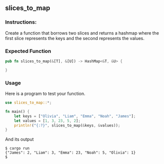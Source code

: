 ## slices_to_map

### Instructions:

Create a function that borrows two slices and returns a hashmap where the first slice represents the keys and the second represents the values.

### Expected Function

```rust
pub fn slices_to_map(&[T], &[U]) -> HashMap<&T, &U> {

}
```

### Usage

Here is a program to test your function.

```rust
use slices_to_map::*;

fn main() {
	let keys = ["Olivia", "Liam", "Emma", "Noah", "James"];
	let values = [1, 3, 23, 5, 2];
	println!("{:?}", slices_to_map(&keys, &values));
}
```

And its output

```console
$ cargo run
{"James": 2, "Liam": 3, "Emma": 23, "Noah": 5, "Olivia": 1}
$
```
